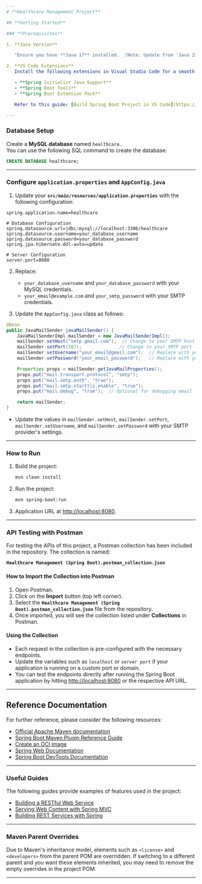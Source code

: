 ```yaml
---
# **Healthcare Management Project**

## **Getting Started**

### **Prerequisites**

1. **Java Version**

   "Ensure you have **Java 17** installed. _(Note: Update from 'Java 23' if the target is Java 17 as used in the IDE configuration in the image.)_"

2. **VS Code Extensions**  
   Install the following extensions in Visual Studio Code for a smooth development experience:

   - **Spring Initializr Java Support**
   - **Spring Boot Tools**
   - **Spring Boot Extension Pack**

   Refer to this guide: [Build Spring Boot Project in VS Code](https://www.geeksforgeeks.org/how-to-build-spring-boot-project-in-vscode/).

---
```


### **Database Setup**

Create a **MySQL database** named `healthcare`.  
You can use the following SQL command to create the database:

```sql
CREATE DATABASE healthcare;
```

---

### **Configure `application.properties` and `AppConfig.java`**

1. Update your **`src/main/resources/application.properties`** with the following configuration:

```properties
spring.application.name=healthcare

# Database Configuration
spring.datasource.url=jdbc:mysql://localhost:3306/healthcare
spring.datasource.username=your_database_username
spring.datasource.password=your_database_password
spring.jpa.hibernate.ddl-auto=update

# Server Configuration
server.port=8080

```

2. Replace:

   - `your_database_username` and `your_database_password` with your MySQL credentials.
   - `your_email@example.com` and `your_smtp_password` with your SMTP credentials.

3. Update the `AppConfig.java` class as follows:

```java
@Bean
public JavaMailSender javaMailSender() {
    JavaMailSenderImpl mailSender = new JavaMailSenderImpl();
    mailSender.setHost("smtp.gmail.com");  // Change to your SMTP host
    mailSender.setPort(587);              // Change to your SMTP port
    mailSender.setUsername("your_email@gmail.com");  // Replace with your email
    mailSender.setPassword("your_email_password");   // Replace with your email password

    Properties props = mailSender.getJavaMailProperties();
    props.put("mail.transport.protocol", "smtp");
    props.put("mail.smtp.auth", "true");
    props.put("mail.smtp.starttls.enable", "true");
    props.put("mail.debug", "true");  // Optional for debugging email

    return mailSender;
}
```

- Update the values in `mailSender.setHost`, `mailSender.setPort`, `mailSender.setUsername`, and `mailSender.setPassword` with your SMTP provider's settings.

---

### **How to Run**

1. Build the project:

   ```bash
   mvn clean install
   ```

2. Run the project:

   ```bash
   mvn spring-boot:run
   ```

3. Application URL at [http://localhost:8080](http://localhost:8080).

---

### **API Testing with Postman**

For testing the APIs of this project, a Postman collection has been included in the repository. The collection is named:

**`Healthcare Management (Spring Boot).postman_collection.json`**

#### **How to Import the Collection into Postman**

1. Open Postman.
2. Click on the **Import** button (top left corner).
3. Select the **`Healthcare Management (Spring Boot).postman_collection.json`** file from the repository.
4. Once imported, you will see the collection listed under **Collections** in Postman.

#### **Using the Collection**

- Each request in the collection is pre-configured with the necessary endpoints.
- Update the variables such as `localhost` or `server port` if your application is running on a custom port or domain.
- You can test the endpoints directly after running the Spring Boot application by hitting [http://localhost:8080](http://localhost:8080) or the respective API URL.

---

## **Reference Documentation**

For further reference, please consider the following resources:

- [Official Apache Maven documentation](https://maven.apache.org/guides/index.html)
- [Spring Boot Maven Plugin Reference Guide](https://docs.spring.io/spring-boot/3.4.0/maven-plugin)
- [Create an OCI image](https://docs.spring.io/spring-boot/3.4.0/maven-plugin/build-image.html)
- [Spring Web Documentation](https://docs.spring.io/spring-boot/3.4.0/reference/web/servlet.html)
- [Spring Boot DevTools Documentation](https://docs.spring.io/spring-boot/3.4.0/reference/using/devtools.html)

---

### **Useful Guides**

The following guides provide examples of features used in the project:

- [Building a RESTful Web Service](https://spring.io/guides/gs/rest-service/)
- [Serving Web Content with Spring MVC](https://spring.io/guides/gs/serving-web-content/)
- [Building REST Services with Spring](https://spring.io/guides/tutorials/rest/)

---

### **Maven Parent Overrides**

Due to Maven's inheritance model, elements such as `<license>` and `<developers>` from the parent POM are overridden. If switching to a different parent and you want these elements inherited, you may need to remove the empty overrides in the project POM.

---
